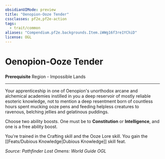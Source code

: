 ```yaml
---
obsidianUIMode: preview
title: "Oenopion-Ooze Tender"
cssclasses: pf2e,pf2e-action
tags:
  - trait/common
aliases: "Compendium.pf2e.backgrounds.Item.iWWg16f3re1YChiD"
license: OGL
---
```

# Oenopion-Ooze Tender

### 






**Prerequisite** Region - Impossible Lands

* * *

Your apprenticeship in one of Oenopion's unorthodox arcane and alchemical academies instilled in you a deep reservoir of mostly reliable esoteric knowledge, not to mention a deep resentment born of countless hours spent mucking ooze pens and feeding helpless creatures to ravenous, belching jellies and gelatinous puddings.

Choose two ability boosts. One must be to **Constitution** or **Intelligence**, and one is a free ability boost.

You're trained in the Crafting skill and the Ooze Lore skill. You gain the [[Feats/Dubious Knowledge|Dubious Knowledge]] skill feat.

*Source: Pathfinder Lost Omens: World Guide*
*OGL*